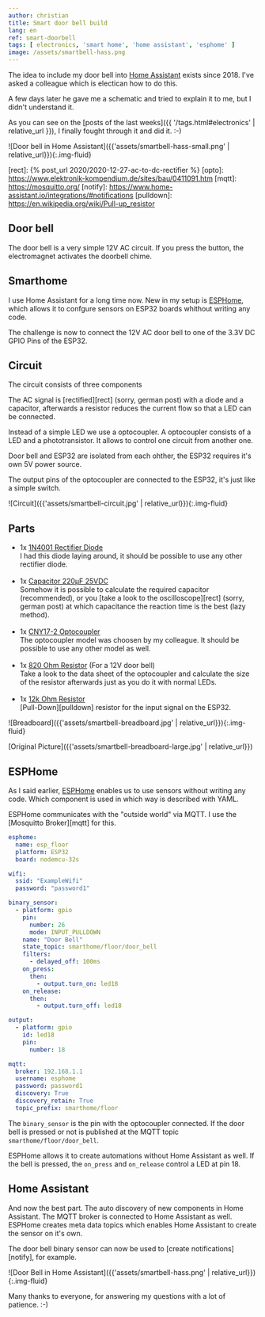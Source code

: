 ```yaml
---
author: christian
title: Smart door bell build
lang: en
ref: smart-doorbell
tags: [ electronics, 'smart home', 'home assistant', 'esphome' ]
image: /assets/smartbell-hass.png
---
```


The idea to include my door bell into [Home Assistant][hass] exists
since 2018. I've asked a colleague which is electican how to do this.

A few days later he gave me a schematic and tried to explain it to me,
but I didn't understand it.

As you can see on the [posts of the last weeks]({{ '/tags.html#electronics' | relative_url }}),
I finally fought through it and did it. :-)

![Door bell in Home Assistant]({{'assets/smartbell-hass-small.png' | relative_url}}){:.img-fluid}

[esphome]: https://esphome.io/
[hass]: https://www.home-assistant.io/
[rect]: {% post_url 2020/2020-12-27-ac-to-dc-rectifier %}
[opto]: https://www.elektronik-kompendium.de/sites/bau/0411091.htm
[mqtt]: https://mosquitto.org/
[notify]: https://www.home-assistant.io/integrations/#notifications
[pulldown]: https://en.wikipedia.org/wiki/Pull-up_resistor

## Door bell

The door bell is a very simple 12V AC circuit. If you press the button,
the electromagnet activates the doorbell chime.

## Smarthome

I use Home Assistant for a long time now. New in my setup is [ESPHome][esphome],
which allows it to confgure sensors on ESP32 boards whithout writing any code.

The challenge is now to connect the 12V AC door bell to one of the 3.3V DC
GPIO Pins of the ESP32.

## Circuit

The circuit consists of three components

The AC signal is [rectified][rect] (sorry, german post) with a diode and a capacitor,
afterwards a resistor reduces the current flow so that a LED can be connected.

Instead of a simple LED we use a optocoupler. A optocoupler consists of a LED
and a phototransistor. It allows to control one circuit from another one.

Door bell and ESP32 are isolated from each ohther, the ESP32 requires it's own
5V power source.

The output pins of the optocoupler are connected to the ESP32, it's just like a
simple switch.

![Circuit]({{'assets/smartbell-circuit.jpg' | relative_url}}){:.img-fluid}

## Parts

- 1x [1N4001 Rectifier Diode](https://www.reichelt.de/gleichrichterdiode-50-v-1-a-do-41-1n-4001-p1723.html)  
  I had this diode laying around, it should be possible to use any other rectifier diode.  
  &nbsp;
- 1x [Capacitor 220µF 25VDC](https://www.reichelt.de/index.html?ACTION=446&LA=446&nbc=1&q=elko%20radial%20220%20%C2%B5f%2025%20v)  
  Somehow it is possible to calculate the required capacitor (recommended), or you
  [take a look to the oscilloscope][rect] (sorry, german post) at which capacitance
  the reaction time is the best (lazy method).  
  &nbsp;
- 1x [CNY17-2 Optocoupler](https://www.reichelt.de/optokoppler-cny-17-ii-p6676.html)  
  The optocoupler model was choosen by my colleague. It should be possible to use any other
  model as well.  
  &nbsp;
- 1x [820 Ohm Resistor](https://www.reichelt.de/widerstand-kohleschicht-820-ohm-0207-250-mw-5--1-4w-820-p1474.html) (For a 12V door bell)  
  Take a look to the data sheet of the optocoupler and calculate the size of the
  resistor afterwards just as you do it with normal LEDs.  
  &nbsp;
- 1x [12k Ohm Resistor](https://www.reichelt.de/widerstand-kohleschicht-12-kohm-0207-250-mw-5--1-4w-12k-p1348.html)  
  [Pull-Down][pulldown] resistor for the input signal on the ESP32.

![Breadboard]({{'assets/smartbell-breadboard.jpg' | relative_url}}){:.img-fluid}

[Original Picture]({{'assets/smartbell-breadboard-large.jpg' | relative_url}})

## ESPHome

As I said earlier, [ESPHome][esphome] enables us to use sensors without writing any code.
Which component is used in which way is described with YAML.

ESPHome communicates with the "outside world" via MQTT. I use the [Mosquitto Broker][mqtt] for this.

```yml
esphome:
  name: esp_floor
  platform: ESP32
  board: nodemcu-32s

wifi:
  ssid: "ExampleWifi"
  password: "password1"

binary_sensor:
  - platform: gpio
    pin:
      number: 26
      mode: INPUT_PULLDOWN
    name: "Door Bell"
    state_topic: smarthome/floor/door_bell
    filters:
      - delayed_off: 100ms
    on_press:
      then:
        - output.turn_on: led18
    on_release:
      then:
        - output.turn_off: led18

output:
  - platform: gpio
    id: led18
    pin:
      number: 18

mqtt:
  broker: 192.168.1.1
  username: esphome
  password: password1
  discovery: True
  discovery_retain: True
  topic_prefix: smarthome/floor
```

The `binary_sensor` is the pin with the optocoupler connected. If the door bell is pressed
or not is published at the MQTT topic `smarthome/floor/door_bell`.

ESPHome allows it to create automations without Home Assistant as well. If the bell is pressed,
the `on_press` and `on_release` control a LED at pin 18.

## Home Assistant

And now the best part. The auto discovery of new components in Home Assistant.
The MQTT broker is connected to Home Assistant as well. ESPHome creates meta data
topics which enables Home Assistant to create the sensor on it's own.

The door bell binary sensor can now be used to [create notifications][notify], for example.

![Door Bell in Home Assistant]({{'assets/smartbell-hass.png' | relative_url}}){:.img-fluid}

Many thanks to everyone, for answering my questions with a lot of patience. :-)
